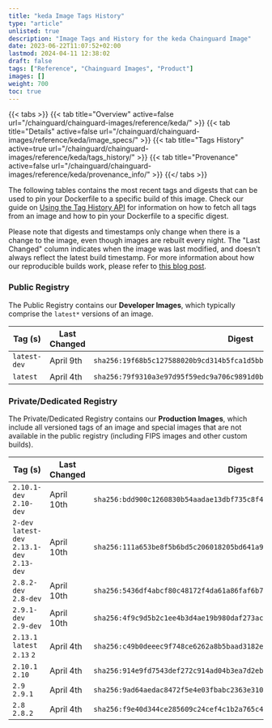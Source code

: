 ```yaml
---
title: "keda Image Tags History"
type: "article"
unlisted: true
description: "Image Tags and History for the keda Chainguard Image"
date: 2023-06-22T11:07:52+02:00
lastmod: 2024-04-11 12:38:02
draft: false
tags: ["Reference", "Chainguard Images", "Product"]
images: []
weight: 700
toc: true
---
```


{{< tabs >}}
{{< tab title="Overview" active=false url="/chainguard/chainguard-images/reference/keda/" >}}
{{< tab title="Details" active=false url="/chainguard/chainguard-images/reference/keda/image_specs/" >}}
{{< tab title="Tags History" active=true url="/chainguard/chainguard-images/reference/keda/tags_history/" >}}
{{< tab title="Provenance" active=false url="/chainguard/chainguard-images/reference/keda/provenance_info/" >}}
{{</ tabs >}}

The following tables contains the most recent tags and digests that can be used to pin your Dockerfile to a specific build of this image. Check our guide on [Using the Tag History API](/chainguard/chainguard-images/using-the-tag-history-api/) for information on how to fetch all tags from an image and how to pin your Dockerfile to a specific digest.

Please note that digests and timestamps only change when there is a change to the image, even though images are rebuilt every night. The "Last Changed" column indicates when the image was last modified, and doesn't always reflect the latest build timestamp. For more information about how our reproducible builds work, please refer to [this blog post](https://www.chainguard.dev/unchained/reproducing-chainguards-reproducible-image-builds).

### Public Registry
The Public Registry contains our **Developer Images**, which typically comprise the `latest*` versions of an image.

| Tag (s)       | Last Changed | Digest                                                                    |
|---------------|--------------|---------------------------------------------------------------------------|
|  `latest-dev` | April 9th    | `sha256:19f68b5c127588020b9cd314b5fca1d5bba383ac1e883d89490743d5054dbf4c` |
|  `latest`     | April 4th    | `sha256:79f9310a3e97d95f59edc9a706c9891d0be40a94758ff6c5fa382149bbf24349` |


### Private/Dedicated Registry
The Private/Dedicated Registry contains our **Production Images**, which include all versioned tags of an image and special images that are not available in the public registry (including FIPS images and other custom builds).

| Tag (s)                                       | Last Changed | Digest                                                                    |
|-----------------------------------------------|--------------|---------------------------------------------------------------------------|
|  `2.10.1-dev` `2.10-dev`                      | April 10th   | `sha256:bdd900c1260830b54aadae13dbf735c8f48df904dd2846588b342619752ab28c` |
|  `2-dev` `latest-dev` `2.13.1-dev` `2.13-dev` | April 10th   | `sha256:111a653be8f5b6bd5c206018205bd641a9813d2d40594b25868bedc0cd3932d0` |
|  `2.8.2-dev` `2.8-dev`                        | April 10th   | `sha256:5436df4abcf80c48172f4da61a86faf6b7fcb219f24321a0f1854ebbb16a90ae` |
|  `2.9.1-dev` `2.9-dev`                        | April 10th   | `sha256:4f9c9d5b2c1ee4b3d4ae19b980daf273ac215929ecb5623668508446b2e24abc` |
|  `2.13.1` `latest` `2.13` `2`                 | April 4th    | `sha256:c49b0deeec9f748ce6262a8b5baad3182e2ec22297e53335877bcabc5a12e914` |
|  `2.10.1` `2.10`                              | April 4th    | `sha256:914e9fd7543def272c914ad04b3ea7d2eb3ae49d4e374c118908ad3ea4b02f51` |
|  `2.9` `2.9.1`                                | April 4th    | `sha256:9ad64aedac8472f5e4e03fbabc2363e310845294c9f3f52b8fb1243f146485d7` |
|  `2.8` `2.8.2`                                | April 4th    | `sha256:f9e40d344ce285609c24cef4c1b2a765c4aa0890856606be0c91ccd78ebd0259` |


